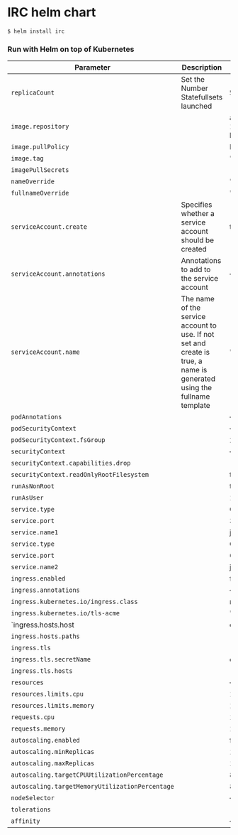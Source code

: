 # IRC helm chart

```
$ helm install irc
```

### Run with Helm on top of Kubernetes




Parameter | Description | Default
--- | --- | ---
`replicaCount`| Set the Number Statefullsets launched| `5`
`image.repository`|| aws#.dkr.ecr.us-east-1.amazonaws.com/irc-http
`image.pullPolicy`||IfNotPresent
`image.tag`|| "latest"
`imagePullSecrets`|| []
`nameOverride`|| ""
`fullnameOverride` || ""
`serviceAccount.create`| Specifies whether a service account should be created| true
`serviceAccount.annotations`|Annotations to add to the service account| {}
`serviceAccount.name`|The name of the service account to use. If not set and create is true, a name is generated using the fullname template| ""  
`podAnnotations`|| {}
`podSecurityContext`|| {}
`podSecurityContext.fsGroup`|| 2000
`securityContext`|| {}
`securityContext.capabilities.drop`||- ALL
`securityContext.readOnlyRootFilesystem`|| true
`runAsNonRoot`|| true
`runAsUser`|| 1000
`service.type`|| ClusterIP
`service.port`|| 3000
`service.name1`|| johnny 
`service.type`|| ClusterIP
`service.port`|| 6667
`service.name2`|| joey
`ingress.enabled`|| false
`ingress.annotations` ||{}
`ingress.kubernetes.io/ingress.class`|| nginx
`ingress.kubernetes.io/tls-acme`|| "true"
`ingress.hosts.host|| chart-example.local
`ingress.hosts.paths`|| []
`ingress.tls`|| []
`ingress.tls.secretName`|| chart-example-tls
`ingress.tls.hosts`||- chart-example.local
`resources`|| {}
`resources.limits.cpu`|| 100m
`resources.limits.memory`|| 128Mi
`requests.cpu`|| 100m
`requests.memory`|| 128Mi
`autoscaling.enabled`|| false
`autoscaling.minReplicas`|| 1
`autoscaling.maxReplicas`|| 100
`autoscaling.targetCPUUtilizationPercentage`|| 80
`autoscaling.targetMemoryUtilizationPercentage`|| 80
`nodeSelector`|| {}
`tolerations`|| []
`affinity`|| {}
